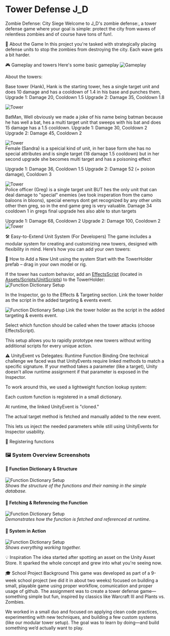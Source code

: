 # Tower Defense J_D
Zombie Defense: City Siege
Welcome to J_D's zombie defense:, a tower defense game where your goal is simple: protect the city from waves of relentless zombies and of course have tons of fun!. 

🧟 About the Game
In this project you're tasked with strategically placing defense units to stop the zombies from destroying the city. Each wave gets a bit harder.


🎮 Gameplay and towers
Here's some basic gameplay
![Gameplay](Images/Gameplay.png)  

About the towers:

Base tower (Hank),
Hank is the starting tower, hes a single target unit and does 10 damage and has a cooldown of 1.4 in his base and punches them, 
Upgrade 1: Damage 20, Cooldown 1.5 
Upgrade 2: Damage 35, Cooldown 1.8

![Tower](Assets/Screenschots/BaseTower%20Variant.png)  

BatMan,
Well obviously we made a joke of his name being batman because he has well a bat, hes a multi target unit that sweeps with his bat and does 15 damage has a 1.5 cooldown.
Upgrade 1: Damage 30, Cooldown 2
Upgrade 2: Damage 45, Cooldown 2

![Tower](Assets/Screenschots/BatMan%20Variant.png)  
Female (Sandra) is a speicial kind of unit, in her base form she has no special attributes and is single target (18 damage 1.5 cooldown) but in her second upgrade she becomes multi target and has a poisoning effect

Upgrade 1: Damage 36, Cooldown 1.5
Upgrade 2: Damage 52 (+ poison damage), Cooldown 3

![Tower](Assets/Screenschots/Female.png)  
Police officer (Greg) is a single target unit BUT hes the only unit that can deal damage to "special" enemies (we took insperation from the camo baloons in bloons), special enemys dont get recognized by any other units other then greg, so in the end game greg is very valuable. Damage 34 cooldown 1 in gregs final upgrade hes also able to stun targets

Upgrade 1: Damage 68, Cooldown 2
Upgrade 2: Damage 100, Cooldown 2
![Tower](Assets/Screenschots/PoliceOfficer%20Variant.png)  

🛠️ Easy-to-Extend Unit System (For Developers)
The game includes a modular system for creating and customizing new towers, designed with flexibility in mind. Here’s how you can add your own towers:

🔧 How to Add a New Unit using the system
Start with the TowerHolder prefab – drag in your own model or rig.

If the tower has custom behavior, add an [EffectsScript](https://github.com/JuulScripts/Tower-Defense-J_D/blob/main/Assets/Scripts/UnitScripts/EffectFunctions.cs) (located in [Assets/Scripts/UnitScripts](https://github.com/JuulScripts/Tower-Defense-J_D/tree/main/Assets/Scripts/UnitScripts)) 
to the TowerHolder:
![Function Dictionary Setup](Images/Effect.png)  

In the Inspector, go to the Effects & Targeting section.
Link the tower holder as the script in the added targeting & events event.

![Function Dictionary Setup](Images/AddScriptEffect.png) 
Link the tower holder as the script in the added targeting & events event.

Select which function should be called when the tower attacks (choose EffectsScript).

This setup allows you to rapidly prototype new towers without writing additional scripts for every unique action.

⚠️ UnityEvent vs Delegates: Runtime Function Binding
One technical challenge we faced was that UnityEvents require linked methods to match a specific signature. If your method takes a parameter (like a target), Unity doesn't allow runtime assignment if that parameter is exposed in the Inspector.

To work around this, we used a lightweight function lookup system:

Each custom function is registered in a small dictionary.

At runtime, the linked UnityEvent is "cloned."

The actual target method is fetched and manually added to the new event.

This lets us inject the needed parameters while still using UnityEvents for Inspector usability.




🔹  Registering functions
### 🖼️ System Overview Screenshots

#### 📂 Function Dictionary & Structure  
![Function Dictionary Setup](Images/SimpleDataBase.png)  
*Shows the structure of the functions and their naming in the simple database.*

#### 🔁 Fetching & Referencing the Function  
![Function Dictionary Setup](Images/ConvertToString.png)  
*Demonstrates how the function is fetched and referenced at runtime.*

#### 🧩 System in Action  
![Function Dictionary Setup](Images/GetString.png)  
*Shows everything working together.*

💡 Inspiration
The idea started after spotting an asset on the Unity Asset Store. It sparked the whole concept and grew into what you're seeing now.

🎓 School Project Background
This game was developed as part of a 9-week school project (we did it in about two weeks) focused on building a small, playable game using proper workflow, comunication and proper usage of github. The assignment was to create a tower defense game—something simple but fun, inspired by classics like Warcraft III and Plants vs. Zombies.

We worked in a small duo and focused on applying clean code practices, experimenting with new techniques, and building a few custom systems (like our modular tower setup). The goal was to learn by doing—and build something we’d actually want to play.